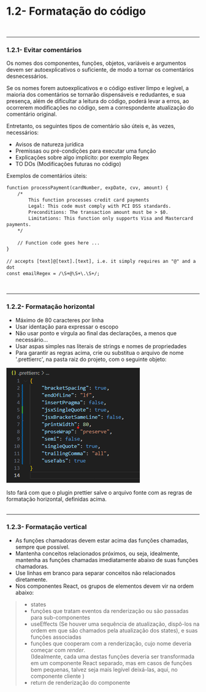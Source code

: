# 1.2- Formatação do código
<br>

***

### 1.2.1- Evitar comentários
Os nomes dos componentes, funções, objetos, variáveis e argumentos devem ser autoexplicativos o suficiente, de modo a tornar os comentários desnecessários.<br>

Se os nomes forem autoexplicativos e o código estiver limpo e legível, a maioria dos comentários se tornarão dispensáveis e redudantes, e sua presença, além de dificultar a leitura do código, poderá levar a erros, ao ocorrerem modificações no código, sem a correspondente atualização do comentário original.<br>

Entretanto, os seguintes tipos de comentário são úteis e, às vezes, necessários:<br>
- Avisos de natureza jurídica<br>
- Premissas ou pré-condições para executar uma função<br>
- Explicações sobre algo implícito: por exemplo Regex<br>
- TO DOs (Modificações futuras no código)<br>

Exemplos de comentários úteis:

    function processPayment(cardNumber, expDate, cvv, amount) { 
        /*
            This function processes credit card payments
            Legal: This code must comply with PCI DSS standards.
            Preconditions: The transaction amount must be > $0.
            Limitations: This function only supports Visa and Mastercard payments. 
        */

        // Function code goes here ...    
    }

    // accepts [text]@[text].[text], i.e. it simply requires an "@" and a dot
    const emailRegex = /\S+@\S+\.\S+/;

 <br>

***

### 1.2.2- Formatação horizontal
- Máximo de 80 caracteres por linha<br>
- Usar identação para expressar o escopo<br>
- Não usar ponto e vírgula ao final das declarações, a menos que necessário...<br>
- Usar aspas simples nas literais de strings e nomes de propriedades<br>
- Para garantir as regras acima, crie ou substitua o arquivo de nome '.prettierrc', na pasta raiz do projeto, com o seguinte objeto:<br>

![arquivo de configuracao do prettier](config_prettier.png)
<br>

Isto fará com que o plugin prettier salve o arquivo fonte com as regras de formatação horizontal, definidas acima.
<br>
<br>

***

### 1.2.3- Formatação vertical
- As funções chamadoras devem estar acima das funções chamadas, sempre que possível.<br>
- Mantenha conceitos relacionados próximos, ou seja, idealmente, mantenha as funções chamadas imediatamente abaixo de suas funções chamadoras.<br>
- Use linhas em branco para separar conceitos não relacionados diretamente.<br>
- Nos componentes React, os grupos de elementos devem vir na ordem abaixo:<br>
>- states<br>
>- funções que tratam eventos da renderização ou são passadas para sub-componentes<br>
>- useEffects (Se houver uma sequência de atualização, dispô-los na ordem em que são chamados pela atualização dos states), e suas funções associadas<br>
>- funções que cooperam com a renderização, cujo nome deveria começar com *render*.<br>
(Idealmente, cada uma destas funções deveria ser transformada em um componente React separado, mas em casos de funções bem pequenas, talvez seja mais legível deixá-las, aqui, no componente cliente )
>- return de renderização do componente<br>
<br>
